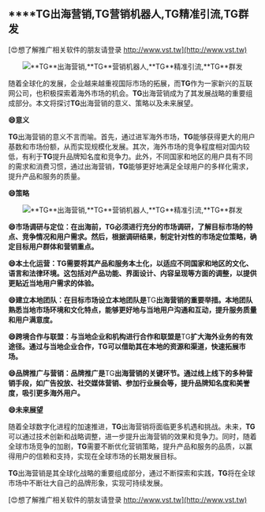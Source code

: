 ## ****TG**出海营销,**TG**营销机器人,**TG**精准引流,**TG**群发**

[😍想了解推广相关软件的朋友请登录 http://www.vst.tw](http://www.vst.tw)

 <center><img src="https://vst.tw/MP4/tuiguang/png/2.png" alt="**TG**出海营销,**TG**营销机器人,**TG**精准引流,**TG**群发"></center>

随着全球化的发展，企业越来越重视国际市场的拓展，而**TG**作为一家新兴的互联网公司，也积极探索着海外市场的机会。**TG**出海营销成为了其发展战略的重要组成部分。本文将探讨**TG**出海营销的意义、策略以及未来展望。

**😄意义**

**TG**出海营销的意义不言而喻。首先，通过进军海外市场，**TG**能够获得更大的用户基数和市场份额，从而实现规模化发展。其次，海外市场的竞争程度相对国内较低，有利于**TG**提升品牌知名度和竞争力。此外，不同国家和地区的用户具有不同的需求和消费习惯，通过出海营销，**TG**能够更好地满足全球用户的多样化需求，提升产品和服务的质量。

**😄策略**

 <center><img src="https://vst.tw/MP4/tuiguang/png/4.png" alt="**TG**出海营销,**TG**营销机器人,**TG**精准引流,**TG**群发"></center>

**😄市场调研与定位：在出海前，**TG**必须进行充分的市场调研，了解目标市场的特点、竞争情况和用户需求。然后，根据调研结果，制定针对性的市场定位策略，确定目标用户群体和营销重点。**

**😄本土化运营：**TG**需要将其产品和服务本土化，以适应不同国家和地区的文化、语言和法律环境。这包括对产品功能、界面设计、内容呈现等方面的调整，以提供更贴近当地用户需求的体验。**

**😄建立本地团队：在目标市场设立本地团队是**TG**出海营销的重要举措。本地团队熟悉当地市场环境和文化特点，能够更好地与当地用户沟通和互动，提升服务质量和用户满意度。**

**😄跨境合作与联盟：与当地企业和机构进行合作和联盟是**TG**扩大海外业务的有效途径。通过与当地企业合作，**TG**可以借助其在本地的资源和渠道，快速拓展市场。**

**😄品牌推广与营销：品牌推广是**TG**出海营销的关键环节。通过线上线下的多种营销手段，如广告投放、社交媒体营销、参加行业展会等，提升品牌知名度和美誉度，吸引更多海外用户。**

**😄未来展望**

随着全球数字化进程的加速推进，**TG**出海营销将面临更多机遇和挑战。未来，**TG**可以通过技术创新和战略调整，进一步提升出海营销的效果和竞争力。同时，随着全球市场竞争的加剧，**TG**需要不断优化营销策略，提升产品和服务的品质，以赢得用户的信赖和支持，实现在全球市场的长期发展目标。

**TG**出海营销是其全球化战略的重要组成部分，通过不断探索和实践，**TG**将在全球市场中不断壮大自己的品牌形象，实现可持续发展。

[😍想了解推广相关软件的朋友请登录 http://www.vst.tw](http://www.vst.tw)



